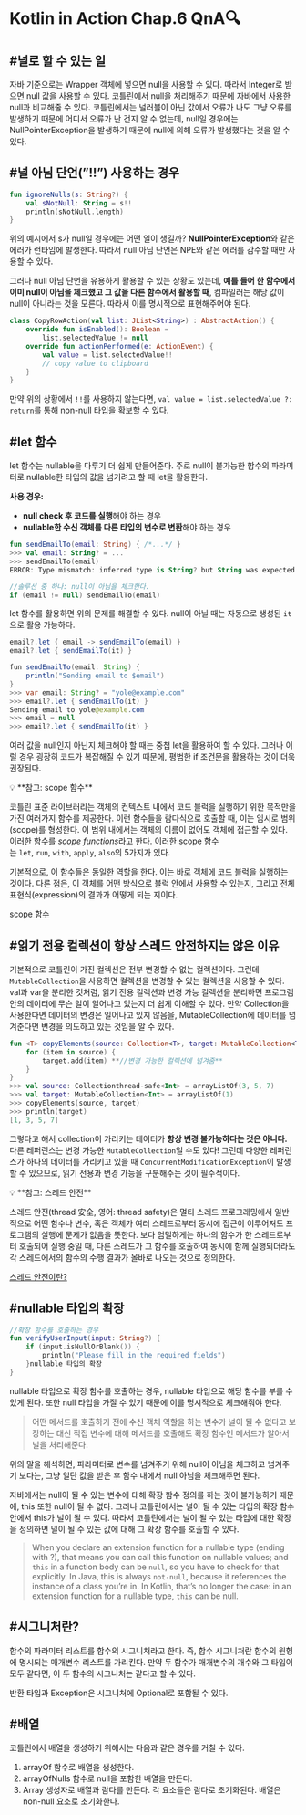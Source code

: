 # Kotlin in Action Chap.6 QnA🔍

## #널로 할 수 있는 일

자바 기준으로는 Wrapper 객체에 넣으면 null을 사용할 수 있다. 따라서 Integer로 받으면 null 값을 사용할 수 있다. 코틀린에서 null을 처리해주기 때문에 자바에서 사용한 null과 비교해줄 수 있다. 코틀린에서는 널러블이 아닌 값에서 오류가 나도 그냥 오류를 발생하기 때문에 어디서 오류가 난 건지 알 수 없는데, null일 경우에는 NullPointerException을 발생하기 때문에 null에 의해 오류가 발생했다는 것을 알 수 있다.

## #널 아님 단언(”!!”) 사용하는 경우

```kotlin
fun ignoreNulls(s: String?) {
	val sNotNull: String = s!!
	println(sNotNull.length)
}
```

위의 예시에서 s가 null일 경우에는 어떤 일이 생길까? **NullPointerException**와 같은 에러가 런타임에 발생한다. 따라서 null 아님 단언은 NPE와 같은 에러를 감수할 때만 사용할 수 있다.

그러나 null 아님 단언을 유용하게 활용할 수 있는 상황도 있는데, **예를 들어 한 함수에서 이미 null이 아님을 체크했고 그 값을 다른 함수에서 활용할 때**, 컴파일러는 해당 값이 null이 아니라는 것을 모른다. 따라서 이를 명시적으로 표현해주어야 된다.

```kotlin
class CopyRowAction(val list: JList<String>) : AbstractAction() {
	override fun isEnabled(): Boolean =
		list.selectedValue != null
	override fun actionPerformed(e: ActionEvent) {
		val value = list.selectedValue!!
		// copy value to clipboard
	}
}
```

만약 위의 상황에서 `!!`를 사용하지 않는다면, `val value = list.selectedValue ?: return`를 통해 non-null 타입을 확보할 수 있다.

## #let 함수

let 함수는 nullable을 다루기 더 쉽게 만들어준다. 주로 null이 불가능한 함수의 파라미터로 nullable한 타입의 값을 넘기려고 할 때 let을 활용한다.

**사용 경우:**

- **null check 후 코드를 실행**해야 하는 경우
- **nullable한 수신 객체를 다른 타입의 변수로 변환**해야 하는 경우

```kotlin
fun sendEmailTo(email: String) { /*...*/ }
>>> val email: String? = ...
>>> sendEmailTo(email)
ERROR: Type mismatch: inferred type is String? but String was expected

//솔루션 중 하나: null이 아님을 체크한다.
if (email != null) sendEmailTo(email)
```

let 함수를 활용하면 위의 문제를 해결할 수 있다. null이 아닐 때는 자동으로 생성된 `it`으로 활용 가능하다.

```java
email?.let { email -> sendEmailTo(email) }
email?.let { sendEmailTo(it) }

fun sendEmailTo(email: String) {
	println("Sending email to $email")
}
>>> var email: String? = "yole@example.com"
>>> email?.let { sendEmailTo(it) }
Sending email to yole@example.com
>>> email = null
>>> email?.let { sendEmailTo(it) }
```

여러 값을 null인지 아닌지 체크해야 할 때는 중첩 let을 활용하여 할 수 있다. 그러나 이럴 경우 굉장히 코드가 복잡해질 수 있기 때문에, 평범한 if 조건문을 활용하는 것이 더욱 권장된다.

<aside>
💡 **참고: scope 함수**

코틀린 표준 라이브러리는 객체의 컨텍스트 내에서 코드 블럭을 실행하기 위한 목적만을 가진 여러가지 함수를 제공한다. 이런 함수들을 람다식으로 호출할 때, 이는 임시로 범위(scope)를 형성한다. 이 범위 내에서는 객체의 이름이 없어도 객체에 접근할 수 있다. 이러한 함수를 *scope functions*라고 한다. 이러한 scope 함수는 `let`, `run`, `with`, `apply`, `also`의 5가지가 있다.

기본적으로, 이 함수들은 동일한 역할을 한다. 이는 바로 객체에 코드 블럭을 실행하는 것이다. 다른 점은, 이 객체를 어떤 방식으로 블럭 안에서 사용할 수 있는지, 그리고 전체 표현식(expression)의 결과가 어떻게 되는 지이다.

[scope 함수](https://shinjekim.github.io/kotlin/2019/12/05/Kotlin-%EC%BD%94%ED%8B%80%EB%A6%B0%EC%9D%98-Scope-%ED%95%A8%EC%88%98/)

</aside>

## #읽기 전용 컬렉션이 항상 스레드 안전하지는 않은 이유

기본적으로 코틀린이 가진 컬렉션은 전부 변경할 수 없는 컬렉션이다. 그런데 `MutableCollection`을 사용하면 컬렉션을 변경할 수 있는 컬렉션을 사용할 수 있다. val과 var을 분리한 것처럼, 읽기 전용 컬렉션과 변경 가능 컬렉션을 분리하면 프로그램 안의 데이터에 무슨 일이 일어나고 있는지 더 쉽게 이해할 수 있다. 만약 Collection을 사용한다면 데이터의 변경은 일어나고 있지 않음을, MutableCollection에 데이터를 넘겨준다면 변경을 의도하고 있는 것임을 알 수 있다.

```kotlin
fun <T> copyElements(source: Collection<T>, target: MutableCollection<T>) {
	for (item in source) {
		target.add(item) **//변경 가능한 컬렉션에 넘겨줌**
	}
}
>>> val source: Collectionthread-safe<Int> = arrayListOf(3, 5, 7)
>>> val target: MutableCollection<Int> = arrayListOf(1)
>>> copyElements(source, target)
>>> println(target)
[1, 3, 5, 7]
```

그렇다고 해서 collection이 가리키는 데이터가 **항상 변경 불가능하다는 것은 아니다.** 다른 레퍼런스는 변경 가능한 `MutableCollection`일 수도 있다! 그런데 다양한 레퍼런스가 하나의 데이터를 가리키고 있을 때 `ConcurrentModificationException`이 발생할 수 있으므로, 읽기 전용과 변경 가능을 구분해주는 것이 필수적이다.

<aside>
💡 **참고: 스레드 안전**

스레드 안전(thread 安全, 영어: thread safety)은 멀티 스레드 프로그래밍에서 일반적으로 어떤 함수나 변수, 혹은 객체가 여러 스레드로부터 동시에 접근이 이루어져도 프로그램의 실행에 문제가 없음을 뜻한다. 보다 엄밀하게는 하나의 함수가 한 스레드로부터 호출되어 실행 중일 때, 다른 스레드가 그 함수를 호출하여 동시에 함께 실행되더라도 각 스레드에서의 함수의 수행 결과가 올바로 나오는 것으로 정의한다.

[스레드 안전이란?](https://gompangs.tistory.com/entry/OS-Thread-Safe%EB%9E%80)

</aside>

## #nullable 타입의 확장

```kotlin
//확장 함수를 호출하는 경우
fun verifyUserInput(input: String?) {
	if (input.isNullOrBlank()) {
		println("Please fill in the required fields")
	}nullable 타입의 확장
}
```

nullable 타입으로 확장 함수를 호출하는 경우, nullable 타입으로 해당 함수를 부를 수 있게 된다. 또한 null 타입을 가질 수 있기 때문에 이를 명시적으로 체크해줘야 한다.

> 어떤 메서드를 호출하기 전에 수신 객체 역할을 하는 변수가 널이 될 수 없다고 보장하는 대신 직접 변수에 대해 메서드를 호출해도 확장 함수인 메서드가 알아서 널을 처리해준다.
> 

위의 말을 해석하면, 파라미터로 변수를 넘겨주기 위해 null이 아님을 체크하고 넘겨주기 보다는, 그냥 일단 값을 받은 후 함수 내에서 null 아님을 체크해주면 된다.

자바에서는 null이 될 수 있는 변수에 대해 확장 함수 정의를 하는 것이 불가능하기 때문에, this 또한 null이 될 수 없다. 그러나 코틀린에서는 널이 될 수 있는 타입의 확장 함수 안에서 this가 널이 될 수 있다. 따라서 코틀린에서는 널이 될 수 있는 타입에 대한 확장을 정의하면 널이 될 수 있는 값에 대해 그 확장 함수를 호출할 수 있다.

> When you declare an extension function for a nullable type (ending with ?), that means you can call this function on nullable values; and `this` in a function body can be `null`, so you have to check for that explicitly. In Java, this is always `not-null`, because it references the instance of a class you’re in. In Kotlin, that’s no longer the case: in an extension function for a nullable type, `this` can be null.
> 

## #시그니처란?

함수의 파라미터 리스트를 함수의 시그니처라고 한다. 즉, 함수 시그니처란 함수의 원형에 명시되는 매개변수 리스트를 가리킨다. 만약 두 함수가 매개변수의 개수와 그 타입이 모두 같다면, 이 두 함수의 시그니처는 같다고 할 수 있다.

반환 타입과 Exception은 시그니처에 Optional로 포함될 수 있다.

## #배열

코틀린에서 배열을 생성하기 위해서는 다음과 같은 경우를 거칠 수 있다.

1. arrayOf 함수로 배열을 생성한다.
2. arrayOfNulls 함수로 null을 포함한 배열을 만든다.
3. Array 생성자로 배열과 람다를 만든다. 각 요소들은 람다로 초기화된다. 배열은 non-null 요소로 초기화한다.